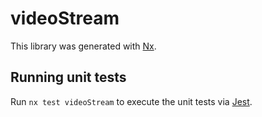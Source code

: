 # videoStream

This library was generated with [Nx](https://nx.dev).

## Running unit tests

Run `nx test videoStream` to execute the unit tests via [Jest](https://jestjs.io).
